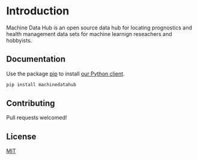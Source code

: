 # Introduction

Machine Data Hub is an open source data hub for locating prognostics and health management data sets for machine learnign reseachers and hobbyists.

## Documentation

Use the package [pip](https://github.com/PHM-Data-Hub/lib/) to install [our Python client](https://machine-data-hub.readthedocs.io/en/latest/?badge=latest). 

```bash
pip install machinedatahub
```

## Contributing
Pull requests welcomed!

## License
[MIT](https://github.com/PHM-Data-Hub/app/blob/main/LICENSE)
